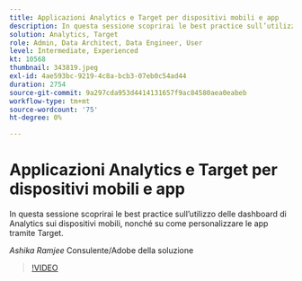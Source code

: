 ```yaml
---
title: Applicazioni Analytics e Target per dispositivi mobili e app
description: In questa sessione scoprirai le best practice sull’utilizzo delle dashboard di Analytics sui dispositivi mobili, nonché su come personalizzare le app tramite Target.
solution: Analytics, Target
role: Admin, Data Architect, Data Engineer, User
level: Intermediate, Experienced
kt: 10568
thumbnail: 343819.jpeg
exl-id: 4ae593bc-9219-4c8a-bcb3-07eb0c54ad44
duration: 2754
source-git-commit: 9a297cda953d4414131657f9ac84580aea0eabeb
workflow-type: tm+mt
source-wordcount: '75'
ht-degree: 0%

---
```


# Applicazioni Analytics e Target per dispositivi mobili e app

In questa sessione scoprirai le best practice sull’utilizzo delle dashboard di Analytics sui dispositivi mobili, nonché su come personalizzare le app tramite Target.

*Ashika Ramjee* Consulente/Adobe della soluzione

>[!VIDEO](https://video.tv.adobe.com/v/343819/?quality=12&learn=on)
